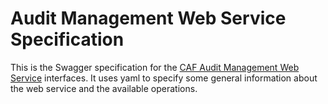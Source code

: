 # Audit Management Web Service Specification

This is the Swagger specification for the [CAF Audit Management Web Service](https://github.hpe.com/caf/audit-service/tree/develop/caf-audit-management-service) interfaces. It uses yaml to specify some general information about the web service and the available operations. 
